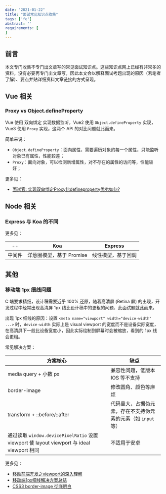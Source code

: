 ```yaml
---
date: "2021-01-22"
title: "面试常见知识点收集"
tags: ['fe']
abstract: ''
requirements: [
]
---
```


## 前言

本文专门收集不专门出文章写的常见面试知识点。这些知识点网上已经有非常多的资料，没有必要再专门出文章写，因此本文会以解释面试考题出现的原因（若笔者了解）、要点并贴详细资料文章链接的方式呈现。  

## Vue 相关

### Proxy vs Object.defineProperty

Vue 使用 双向绑定 实现数据监听，Vue2 使用 `Object.defineProperty` 实现，Vue3 使用 `Proxy` 实现，这两个 API 的对比问题就此而来。  

简单来说：

- `Object.defineProperty`：面向属性，需要遍历对象的每一个属性，只能监听对象已有属性，性能较差；  
- `Proxy`：面向对象，可以检测新增属性，对不存在的属性的访问等，性能较好；  

更多见：  

- [面试官: 实现双向绑定Proxy比defineproperty优劣如何? ](https://juejin.cn/post/6844903601416978439)  

## Node 相关

### Express 与 Koa 的不同  

更多见：

| --  | Koa | Express |
| --  | -- | -- |
| 中间件 | 洋葱圈模型，基于 Promise | 线性模型，基于回调 |  


## 其他

### 移动端 1px 细线问题  

C 端要求精细，设计稿需要近乎 100% 还原，随着高清屏 (Retina 屏) 的出现，开发过程中经常出现高清屏 1px 线比设计稿中的更粗的问题，此面试题就此而来。  

出现 1px 细线的原因：设置 `<meta name="viewport" width="device-width" ...>` 时，`device-width` 实际上是 visual viewport 的宽度而不是设备实际宽度，在高清屏下一般比设备宽度小，因此实际绘制到屏幕时会被缩放，看到的 1px 线会更粗。  

常见解决方案：

| 方案核心 | 缺点 |  
| -- | -- |  
| media query + 小数 px | 兼容性问题，低版本 IOS 等不支持 |  
| border-image | 修改圆角、颜色等麻烦 |  
| transform + ::before/::after | 代码量大，占据伪元素，存在不支持伪元素的元素（如 `input` 等） |  
| 通过读取 `window.devicePixelRatio` 设置 viewport 使 layout viewport 与 ideal viewport 相同 | 不适用于安卓 |  

更多见：

- [移动前端开发之viewport的深入理解](https://www.cnblogs.com/2050/p/3877280.html)  
- [移动端1px细线解决方案总结](https://www.cnblogs.com/lunarorbitx/p/5287309.html)  
- [CSS3 border-image 彻底明白](https://segmentfault.com/a/1190000010969367)  
